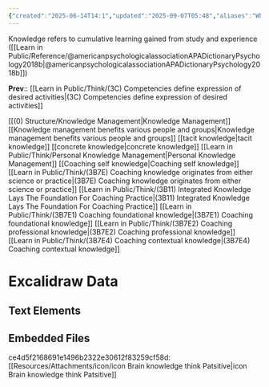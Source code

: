 ```yaml
---
{"created":"2025-06-14T14:1","updated":"2025-09-07T05:48","aliases":"What is knowledge,  Knowledge definition","id":"3c1","dg-permalink":"3c1-knowledge","noteIcon":"flower","excexcalidraw-plugin":"parsed","excalidraw-open-md":true,"tags":["excalidraw"],"dg-publish":true,"dg-path":"Think/Knowledge.md","permalink":"/3c1-knowledge/","dgPassFrontmatter":true}
---
```



Knowledge refers to cumulative learning gained from study and experience ([[Learn in Public/Reference/@americanpsychologicalassociationAPADictionaryPsychology2018b\|@americanpsychologicalassociationAPADictionaryPsychology2018b]])

**Prev**:: [[Learn in Public/Think/(3C) Competencies define expression of desired activities\|(3C) Competencies define expression of desired activities]]

[[(0) Structure/Knowledge Management\|Knowledge Management]] 
[[Knowledge management benefits various people and groups\|Knowledge management benefits various people and groups]]
[[tacit knowledge\|tacit knowledge]]
[[concrete knowledge\|concrete knowledge]]
[[Learn in Public/Think/Personal Knowledge Management\|Personal Knowledge Management]]
[[Coaching self knowledge\|Coaching self knowledge]]
[[Learn in Public/Think/(3B7E) Coaching knowledge originates from either science or practice\|(3B7E) Coaching knowledge originates from either science or practice]]
[[Learn in Public/Think/(3B11) Integrated Knowledge Lays The Foundation For Coaching Practice\|(3B11) Integrated Knowledge Lays The Foundation For Coaching Practice]]
[[Learn in Public/Think/(3B7E1) Coaching foundational knowledge\|(3B7E1) Coaching foundational knowledge]]
[[Learn in Public/Think/(3B7E2) Coaching professional knowledge\|(3B7E2) Coaching professional knowledge]]
[[Learn in Public/Think/(3B7E4) Coaching contextual knowledge\|(3B7E4) Coaching contextual knowledge]]

# Excalidraw Data

## Text Elements
## Embedded Files
ce4d5f2168691e1496b2322e30612f83259cf58d: [[Resources/Attachments/icon/icon Brain knowledge think Patsitive\|icon Brain knowledge think Patsitive]]


